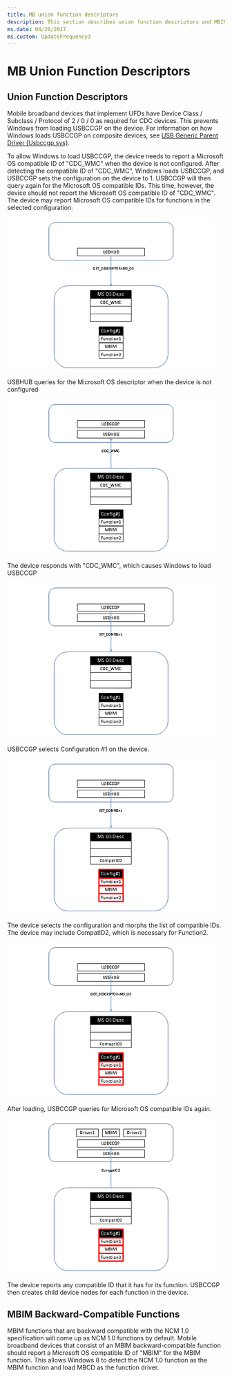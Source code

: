 ```yaml
---
title: MB union function descriptors
description: This section describes union function descriptors and MBIM backwards-compatible functions for MB devices
ms.date: 04/20/2017
ms.custom: UpdateFrequency3
---
```


# MB Union Function Descriptors


## Union Function Descriptors


Mobile broadband devices that implement UFDs have Device Class / Subclass / Protocol of 2 / 0 / 0 as required for CDC devices. This prevents Windows from loading USBCCGP on the device. For information on how Windows loads USBCCGP on composite devices, see [USB Generic Parent Driver (Usbccgp.sys)](/windows-hardware/drivers/ddi/index).

To allow Windows to load USBCCGP, the device needs to report a Microsoft OS compatible ID of "CDC\_WMC" when the device is not configured. After detecting the compatible ID of "CDC\_WMC", Windows loads USBCCGP, and USBCCGP sets the configuration on the device to 1. USBCCGP will then query again for the Microsoft OS compatible IDs. This time, however, the device should not report the Microsoft OS compatible ID of "CDC\_WMC". The device may report Microsoft OS compatible IDs for functions in the selected configuration.

![usbhub queries for the microsoft os descriptor when the device is not configured.](images/mbim1.png)

USBHUB queries for the Microsoft OS descriptor when the device is not configured

![the device responds with cdc\-wmc, which causes windows to load usbccgp.](images/mbim2.png)

The device responds with "CDC\_WMC", which causes Windows to load USBCCGP

![usbccgp selects configuration \#1 on the device.](images/mbim3.png)

USBCCGP selects Configuration \#1 on the device.

![the device selects the configuration and morphs the list of compatible ids.](images/mbim4.png)

The device selects the configuration and morphs the list of compatible IDs. The device may include CompatID2, which is necessary for Function2.

![after loading, usbccgp queries for microsoft os compatible ids again.](images/mbim5.png)

After loading, USBCCGP queries for Microsoft OS compatible IDs again.

![the device reports any compatible id that it has for its function.](images/mbim6.png)

The device reports any compatible ID that it has for its function. USBCCGP then creates child device nodes for each function in the device.

## MBIM Backward-Compatible Functions


MBIM functions that are backward compatible with the NCM 1.0 specification will come up as NCM 1.0 functions by default. Mobile broadband devices that consist of an MBIM backward-compatible function should report a Microsoft OS compatible ID of "MBIM" for the MBIM function. This allows Windows 8 to detect the NCM 1.0 function as the MBIM function and load MBCD as the function driver.

 

